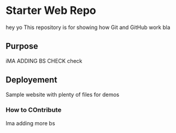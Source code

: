# Starter Web Repo
hey yo
This repository is for showing how Git and GitHub work
bla

## Purpose

iMA ADDING BS
CHECK check

## Deployement

Sample website with plenty of files for demos

### How to COntribute

Ima adding more bs